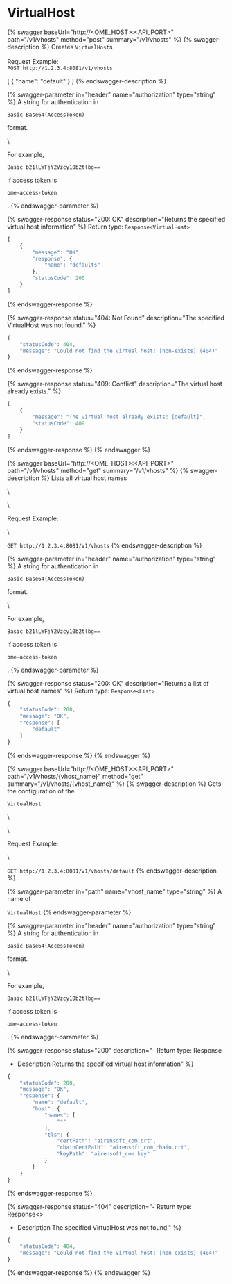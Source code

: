 # VirtualHost

{% swagger baseUrl="http://<OME_HOST>:<API_PORT>" path="/v1/vhosts" method="post" summary="/v1/vhosts" %}
{% swagger-description %}
Creates `VirtualHost`s\
\
Request Example:\
`POST http://1.2.3.4:8081/v1/vhosts`

\[ { "name": "default" } ]
{% endswagger-description %}

{% swagger-parameter in="header" name="authorization" type="string" %}
A string for authentication in 

`Basic Base64(AccessToken)`

 format.

\


For example, 

`Basic b21lLWFjY2Vzcy10b2tlbg==`

 if access token is 

`ome-access-token`

.
{% endswagger-parameter %}

{% swagger-response status="200: OK" description="Returns the specified virtual host information" %}
Return type: `Response<VirtualHost>`

```javascript
[
	{
		"message": "OK",
		"response": {
			"name": "defaults"
		},
		"statusCode": 200
	}
]
```
{% endswagger-response %}

{% swagger-response status="404: Not Found" description="The specified VirtualHost was not found." %}
```javascript
{
	"statusCode": 404,
	"message": "Could not find the virtual host: [non-exists] (404)"
}
```
{% endswagger-response %}

{% swagger-response status="409: Conflict" description="The virtual host already exists." %}
```javascript
[
	{
		"message": "The virtual host already exists: [default]",
		"statusCode": 409
	}
]
```
{% endswagger-response %}
{% endswagger %}

{% swagger baseUrl="http://<OME_HOST>:<API_PORT>" path="/v1/vhosts" method="get" summary="/v1/vhosts" %}
{% swagger-description %}
Lists all virtual host names

\




\


Request Example:

\




`GET http://1.2.3.4:8081/v1/vhosts`
{% endswagger-description %}

{% swagger-parameter in="header" name="authorization" type="string" %}
A string for authentication in 

`Basic Base64(AccessToken)`

 format.

\


For example, 

`Basic b21lLWFjY2Vzcy10b2tlbg==`

 if access token is 

`ome-access-token`

.
{% endswagger-parameter %}

{% swagger-response status="200: OK" description="Returns a list of virtual host names" %}
Return type: `Response<List>`

```javascript
{
	"statusCode": 200,
	"message": "OK",
	"response": [
		"default"
	]
}
```
{% endswagger-response %}
{% endswagger %}

{% swagger baseUrl="http://<OME_HOST>:<API_PORT>" path="/v1/vhosts/{vhost_name}" method="get" summary="/v1/vhosts/{vhost_name}" %}
{% swagger-description %}
Gets the configuration of the 

`VirtualHost`

\




\


Request Example:

\




`GET http://1.2.3.4:8081/v1/vhosts/default`
{% endswagger-description %}

{% swagger-parameter in="path" name="vhost_name" type="string" %}
A name of 

`VirtualHost`
{% endswagger-parameter %}

{% swagger-parameter in="header" name="authorization" type="string" %}
A string for authentication in 

`Basic Base64(AccessToken)`

 format.

\


For example, 

`Basic b21lLWFjY2Vzcy10b2tlbg==`

 if access token is 

`ome-access-token`

.
{% endswagger-parameter %}

{% swagger-response status="200" description="- Return type: Response<VirtualHost>
- Description
Returns the specified virtual host information" %}
```javascript
{
	"statusCode": 200,
	"message": "OK",
	"response": {
		"name": "default",
		"host": {
			"names": [
				"*"
			],
			"tls": {
				"certPath": "airensoft_com.crt",
				"chainCertPath": "airensoft_com_chain.crt",
				"keyPath": "airensoft_com.key"
			}
		}
	}
}
```
{% endswagger-response %}

{% swagger-response status="404" description="- Return type: Response<>
- Description
The specified VirtualHost was not found." %}
```javascript
{
	"statusCode": 404,
	"message": "Could not find the virtual host: [non-exists] (404)"
}
```
{% endswagger-response %}
{% endswagger %}
